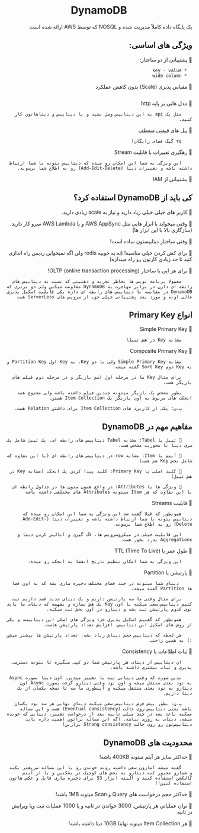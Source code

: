 
<div dir="rtl" align="center">

# DynamoDB

</div>

<div dir="rtl" align="right">

یک پایگاه داده کاملاً مدیریت شده و
NOSQL
که توسط AWS ارائه شده است




## ویژگی های اساسی:




🔸 پشتیبانی از دو ساختار:


      * key - value
      * wide column 


🔸 مقیاس پذیری (Scale) بدون کاهش عملکرد

```مهم نیست دیتای شما یک مگابایت باشه، ده گیگابایت یا حتی ده گیگابایت، دیتای شما در چند میلی ثانیه آماده استفاده میکنه.
```

🔸 مدل هایی بر پایه http 

        مثل یک api به این دیتابیس وصل بشید و با دیتابیس و دیتاهاتون کار کنید.



🔸 پنل های قیمتی منعطف 

        ۲۵ گیگ فضای رایگان!



🔸 رهگیری تغییرات با قابلیت Stream 

        این ویژگی به شما این امکان رو میده که دیتابیس بتونه با شما ارتباط داشته باشه و تغییرات دیتا (Add-Edit-Delete) رو به اطلاع شما برسونه.



🔸 پشتیبانی از IAM






## کی باید از DynamoDB استفاده کرد؟

🔸 کاربر های خیلی خیلی زیاد دارید و نیاز به scale زیادی دارید.


🔸 وقتی میخواید با ابزار هایی مثل AWS AppSync و یا AWS Lambda سرو کار دارید. (سازگاری بالا با این ابزار ها)


🔸 وقتی ساختار دیتابیستون ساده است!

🔸 برای کش کردن خیلی مناسبه! (نه به خوبیه redis ولی اگه نمیخواین ردیس راه اندازی کنید تا حد زیادی کارتون رو راه میندازه)

🔸 برای هر اپی با ساختار OLTP (online transaction processing)!



        معمولا برنامه نویس ها بخاطر تجربه و ذهنیتی که نسبت به دیتابیس های رابطه ای دارن در برابر مهاجرت به DynamoDB مقاومت میکنن ولی دو برتری که DynamoDB در مقایسه با دیتابیس های رابطه ای داره یکی قابلیت اسکیل پذیری عالی اونه و مورد بعد پشتیبانی خیلی خوب از سرویس های ServerLess هست




##  انواع Primary Key 

🔸 Simple Primary Key

        مشابه Key در هش تیبل!

🔸 Composite Primary Key
 
        مشابه Simple Primary Key ولی با دو Key. به Key اول Partition Key و به Key دوم Sort Key گفته میشه.

        برای مثال Key ما در مرحله اول اسم بازیگر و در مرحله دوم فیلم های بازیگر هست.

        بطور مشخص یک بازیگر میتونه چندین فیلم داشته باشه ولی مجموع همه ابجکت های مربوط به اون بازیگر یک Item Collection هستن.

        پ.ن: یکی از کاربرد های Item Collection برای داشتن Relation هست.




## مفاهیم مهم در DynamoDB 

        🔸 تیبل یا Tabel: مشابه Tabel دیتابیس های رابطه ای. یک تیبل شامل یک سری دیتا با محوریت مشخص هست.

        🔸 آیتم یا Item: مشابه row در دیتابیس های رابطه ای (با این تفاوت که شامل بخش Key هم هست)

        🔸 کلید اصلی یا Primary Key: کلید پیدا کردن یک ابجکت (مشابه Key در هش تیبل)

        🔸 ویژگی ها یا Attributes: در واقع همون ستون ها در جداول رابطه ای با این تفاوت که هر Item میتونه Attributes های مختلفی داشته باشه 


🔸 قابلیت Streams

        همونطور که قبلا گفته شد این ویژگی به شما این امکان رو میده که دیتابیس بتونه با شما ارتباط داشته باشه و تغییرات دیتا (Add-Edit-Delete) رو به اطلاع شما برسونه.

        این قابلیت خیلی در میکروسرویس ها، لاگ گیری و آنالیز کردن دیتا و Aggregations بدرد بخور هست.


🔸 طول عمر یا TTL (Time To Live)

        این ویژگی به شما امکان تنظیم تاریخ انقضا به ابجکت رو میده.


🔸 پارتیشن یا Partition 

         دیتای شما میتونه در چند فضای مختلف ذخیره سازی بشه که به اون فضا ها Partition گفته میشه.

        برای مثال وقتی ما سه پارتیشن داریم و یک دیتای جدید قصد داریم ثبت کنیم دیتابیس سعی میکنه با اون Key یک هش بسازه و بفهمه که دیتای ما باید توی کدوم پارتیشن ثبت بشه و دیتارو در اون بخش ثبت میکنه.

        همونطور که گفتیم اسکیل پذیری جزء ويژگی های اصلی این دیتابیسه و یکی از روش های اسکیل این دیتابیس، افزایش تعداد پارتیشن هاست.

        هر لحظه که دیتابیس حجم دیتاش زیاد بشه، تعداد پارتیشن ها بیشتر میشن :) به همین راحتی


🔸 ثبات اطلاعات یا Consistency 

        ان دیتابیس از دیتای هر پارتیشن شما دو کپی میگیره تا بتونه دسترسی پذیری و ثبات بیشتری داشته باشه.

        بدین صورت که وقتی دیتایی ثبت یا تغییر میدین. اون دیتا بصورت Async به نود بعدی منتقل میشه و اون نود وقتی دیتارو گرفت بصورت Async اون دیتارو به نود بعدی منتقل میکنه و اینطوری ما سه تا نسخه یکسان از یک دیتا داریم.

        پ.ن: بطور پیش فرض دیتابیس سعی میکنه دیتای نهایی هر سه نود یکسان باشه یعنی دیتابیس روی حالت (Eventual consistency) هست و این مساله ممکنه باعث بشه در چند میلی ثانیه بعد از درخواست تغییر، دیتایی که خونده میشه، دیتای به روزی نباشه. اگه این مساله براتون اهمیت داره باید دیتابیس‌تون رو روی حالت Strong consistency بزارین!





##  محدودیت های DynamoDB

🔸 حداکثر سایز هر آیتم میتونه 400KB باشه!

        گفته میشه آمازون سعی داشته روند خوندن رو با این مساله سریعتر بکنه و شمارو مجبور کنه دیتارو به بخش های کوچیک تر بشکنین و یا از آیتم کالکشن استفاده کنید و البته ابزار S3 برای ذخیره سازی فایل و عکس هاتون استفاده کنین!!

🔸 حداکثر حجم درخواست های Query و Scan میتونه 1MB باشه!

🔸 توان عملیاتی هر پارتیشن. 3000 خواندن در ثانیه و یا 1000 عملیات ثبت ویا ویرایش در ثانیه


🔸 هر Item Collection میتونه نهایتا 10GB دیتا داشته باشه!





</div>

